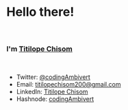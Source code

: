<h1>Hello there!</h1>
<br>
<h3>I'm <a href="https://github.com/codingAmbivert" target="_blank">Titilope Chisom</a></h3>
<br>
<ul>
  <li>Twitter: <a href="https://twitter.com/codingAmbivert" target="_blank" >@codingAmbivert</a></li>
  <li>Email: <a href="mailto: titilopechisom200@gmail.com" target="_blank" >titilopechisom200@gmail.com</a></li>
  <li>LinkedIn: <a href="https://www.linkedin.com/in/titilope-chisom-rotimi-7372681b2/" target="_blank" >Titilope Chisom</a></li>
  <li>Hashnode: <a href="codingambivert.hashnode.dev" target="_blank" >codingAmbivert</a></li>
</ul>
